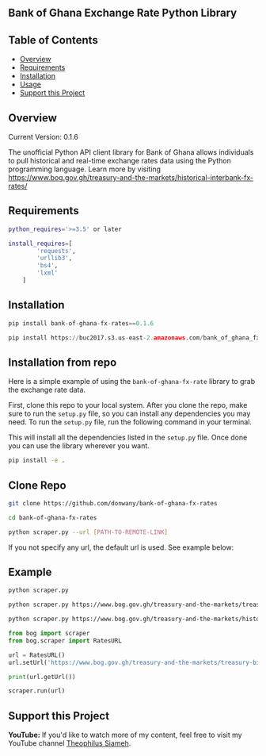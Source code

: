 ## Bank of Ghana Exchange Rate Python Library

## Table of Contents

- [Overview](#overview)
- [Requirements](#requirements)
- [Installation](#installation)
- [Usage](#usage)
- [Support this Project](#support-these-projects)

## Overview
Current Version: 0.1.6

The unofficial Python API client library for Bank of Ghana allows individuals to pull historical and real-time exchange rates data using the Python programming language. 
Learn more by visiting https://www.bog.gov.gh/treasury-and-the-markets/historical-interbank-fx-rates/

## Requirements
```bash
python_requires='>=3.5' or later

install_requires=[
        'requests',
        'urllib3',
        'bs4',
        'lxml'
    ]
```

## Installation

```python
pip install bank-of-ghana-fx-rates==0.1.6

pip install https://buc2017.s3.us-east-2.amazonaws.com/bank_of_ghana_fx_rates-0.1.6-py3-none-any.whl
```

## Installation from repo

Here is a simple example of using the `bank-of-ghana-fx-rate` library to grab the exchange rate data.

First, clone this repo to your local system. After you clone the repo, make sure
to run the `setup.py` file, so you can install any dependencies you may need. To
run the `setup.py` file, run the following command in your terminal.

This will install all the dependencies listed in the `setup.py` file. Once done
you can use the library wherever you want.

```bash
pip install -e .
```

## Clone Repo
```bash
git clone https://github.com/donwany/bank-of-ghana-fx-rates

cd bank-of-ghana-fx-rates

python scraper.py --url [PATH-TO-REMOTE-LINK]
```
If you not specify any url, the default url is used. See example below:

## Example
```bash
python scraper.py

python scraper.py https://www.bog.gov.gh/treasury-and-the-markets/treasury-bill-rates/

python scraper.py https://www.bog.gov.gh/treasury-and-the-markets/historical-interbank-fx-rates/
```

```python
from bog import scraper
from bog.scraper import RatesURL

url = RatesURL()
url.setUrl('https://www.bog.gov.gh/treasury-and-the-markets/treasury-bill-rates/')

print(url.getUrl())

scraper.run(url)

```

## Support this Project
**YouTube:**
If you'd like to watch more of my content, feel free to visit my YouTube channel [Theophilus Siameh](https://www.youtube.com/channel/UCLR6pmwKhA0OsJBLeY0WF_A/videos?view_as=subscriber).
